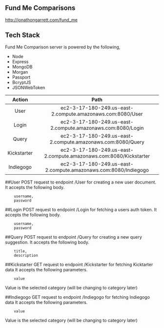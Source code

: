 ## Fund Me Comparisons
http://jonathongarrett.com/fund_me

## Tech Stack
Fund Me Comparison server is powered by the following,
* Node
* Express
* MongoDB
* Morgan
* Passport
* BcryptJS
* JSONWebToken


|     Action    |     Path      |
| :-------------: | :-------------: |
|     User      |     ec2-3-17-180-249.us-east-2.compute.amazonaws.com:8080/User            |
|     Login     |     ec2-3-17-180-249.us-east-2.compute.amazonaws.com:8080/Login           |
|     Query     |     ec2-3-17-180-249.us-east-2.compute.amazonaws.com:8080/Query           |
|  Kickstarter  |     ec2-3-17-180-249.us-east-2.compute.amazonaws.com:8080/Kickstarter     |
|   Indiegogo   |     ec2-3-17-180-249.us-east-2.compute.amazonaws.com:8080/Indiegogo       |


##User
POST request to endpoint /User for creating a new user document.
It accepts the following body.
```
    username,
    password
```

##Login
POST request to endpoint /Login for fetching a users auth token.
It accepts the following body.
```
    username,
    password
```

##Query
POST request to endpoint /Query for creating a new query suggestion.
It accepts the following body.
```
    title,
    description
```

##Kickstarter
GET request to endpoint /Kickstarter for fetching Kicktarter data
It accepts the following parameters.
```
    value
```
Value is the selected category (will be changing to category later)

##Indiegogo
GET request to endpoint /Indiegogo for fetching Indiegogo data
It accepts the following parameters.
```
    value
```
Value is the selected category (will be changing to category later)

